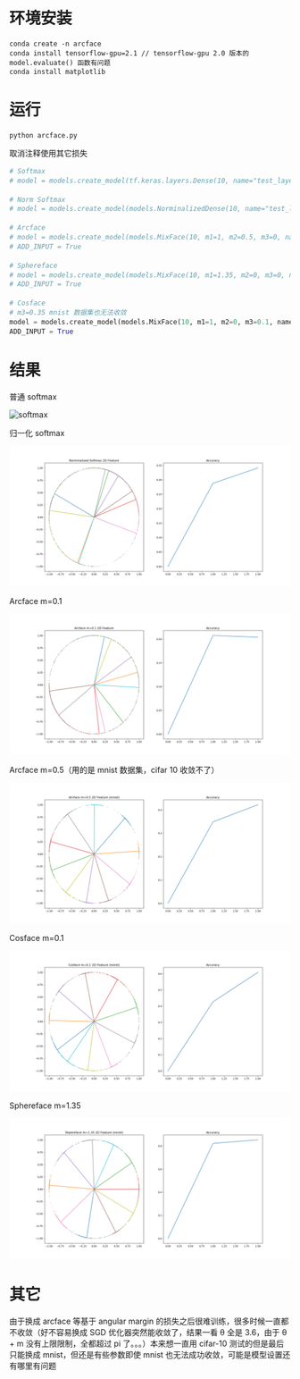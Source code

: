 # 环境安装

```shell
conda create -n arcface
conda install tensorflow-gpu=2.1 // tensorflow-gpu 2.0 版本的 model.evaluate() 函数有问题
conda install matplotlib
```

# 运行

```shell
python arcface.py
```

取消注释使用其它损失

```python
# Softmax
# model = models.create_model(tf.keras.layers.Dense(10, name="test_layer"))

# Norm Softmax
# model = models.create_model(models.NorminalizedDense(10, name="test_layer"))

# Arcface
# model = models.create_model(models.MixFace(10, m1=1, m2=0.5, m3=0, name="test_layer"), add_input=True)
# ADD_INPUT = True

# Sphereface
# model = models.create_model(models.MixFace(10, m1=1.35, m2=0, m3=0, name="test_layer"), add_input=True)
# ADD_INPUT = True

# Cosface
# m3=0.35 mnist 数据集也无法收敛
model = models.create_model(models.MixFace(10, m1=1, m2=0, m3=0.1, name="test_layer"), add_input=True)
ADD_INPUT = True
```

# 结果

普通 softmax

![softmax](gif/Softmax.gif)

归一化 softmax

![norm softmax](gif/Norm%20Softmax.gif)

Arcface m=0.1

![arcface m=0.1](gif/Arcface%20m=0.1.gif)

Arcface m=0.5（用的是 mnist 数据集，cifar 10 收敛不了）

![arcface m=0.5](gif/Arcface%20m=0.5.gif)

Cosface m=0.1

![cosface m=0.1](gif/Cosface%20m=0.1.gif)

Sphereface m=1.35

![sphereface m=1.35](gif/Sphereface%20m=1.35.gif)

# 其它

由于换成 arcface 等基于 angular margin 的损失之后很难训练，很多时候一直都不收敛（好不容易换成 SGD 优化器突然能收敛了，结果一看 θ 全是 3.6，由于 θ + m 没有上限限制，全都超过 pi 了。。。）本来想一直用 cifar-10 测试的但是最后只能换成 mnist，但还是有些参数即使 mnist 也无法成功收敛，可能是模型设置还有哪里有问题